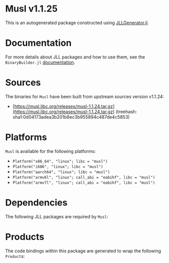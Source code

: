 # Musl v1.1.25
This is an autogenerated package constructed using [JLLGenerator.jl](https://github.com/JuliaPackaging/BinaryBuilder2.jl/tree/main/JLLGenerator.jl).

# Documentation
For more details about JLL packages and how to use them, see the `BinaryBuilder.jl` [documentation](https://docs.binarybuilder.org/stable/jll/).

# Sources
The binaries for `Musl` have been built from upstream sources version v1.1.24:

 - [https://musl.libc.org/releases/musl-1.1.24.tar.gz](https://musl.libc.org/releases/musl-1.1.24.tar.gz) (treehash: sha1:0d04173adea3b201b8ec3b955894c487de4c5853)
# Platforms

`Musl` is available for the following platforms:

 - `Platform("x86_64", "linux"; libc = "musl")`
 - `Platform("i686", "linux"; libc = "musl")`
 - `Platform("aarch64", "linux"; libc = "musl")`
 - `Platform("armv6l", "linux"; call_abi = "eabihf", libc = "musl")`
 - `Platform("armv7l", "linux"; call_abi = "eabihf", libc = "musl")`
# Dependencies
The following JLL packages are required by `Musl`:

# Products

The code bindings within this package are generated to wrap the following `Product`s:
<TODO>

